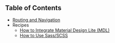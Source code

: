 ## Table of Contents

- [Routing and Navigation](routing-and-navigation.md)
- Recipes
  - [How to Integrate Material Design Lite (MDL)](recipes/how-to-integrate-material-design-lite.md)
  - [How to Use Sass/SCSS](recipes/how-to-use-sass.md)